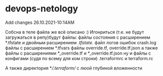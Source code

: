 # devops-netology
Add changes 26.10.2021-10:14AM


Собсна в теле файла же всё описано :)
Игонриться (т.е. не будут загружаться в репу)будут файлы:
файлы состояния с расширением *.tfstate и двойным расширением *.tfstate.*
файл логов ошибок crash.log
файлы с расширением *.tfvars
файлы override.tf, override.tf.json а также файлы с расширениями *_override.tf и *_override.tf.json
ну и файлы с конфигами (судя по всему для ком строки) .terraformrc и terraform.rc




А также директория **/.terraform/* с люой глубиной вложенности